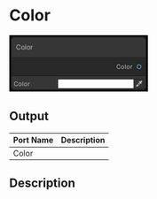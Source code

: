 # Color
![Mixture.ColorNode](../../images/Mixture.ColorNode.png)

## Output
Port Name | Description
--- | ---
Color | 

## Description

